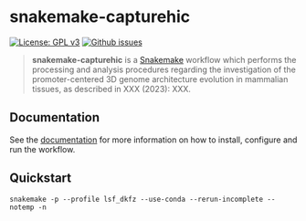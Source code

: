 # **snakemake-capturehic**

[![License: GPL v3](https://img.shields.io/badge/License-GPLv3-blue.svg)](https://www.gnu.org/licenses/gpl-3.0) [![Github issues](https://img.shields.io/github/issues/odomlab2/snakemake-capturehic)](https://img.shields.io/github/issues/odomlab2/snakemake-capturehic)

> **snakemake-capturehic** is a [Snakemake](https://snakemake.readthedocs.io/en/stable/) workflow which performs the processing and analysis procedures regarding the investigation of the promoter-centered 3D genome architecture evolution in mammalian tissues, as described in XXX (2023): XXX.

## Documentation

See the [documentation](https://odomlab2.github.io/snakemake-capturehic/) for more information on how to install, configure and run the workflow.

## Quickstart

`snakemake -p --profile lsf_dkfz --use-conda --rerun-incomplete --notemp -n`
